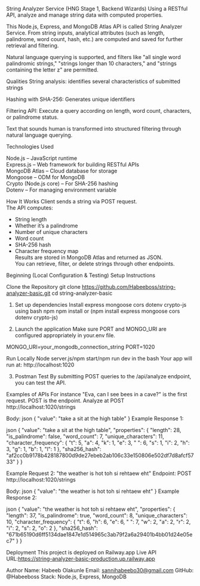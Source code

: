 String Analyzer Service (HNG Stage 1, Backend Wizards)
 Using a RESTful API, analyze and manage string data with computed properties.

 This Node.js, Express, and MongoDB Atlas API is called String Analyzer Service.  From string inputs, analytical attributes (such as length, palindrome, word count, hash, etc.) are computed and saved for further retrieval and filtering.

 Natural language querying is supported, and filters like "all single word palindromic strings," "strings longer than 10 characters," and "strings containing the letter z" are permitted.

 Qualities
 String analysis: identifies several characteristics of submitted strings

 Hashing with SHA-256: Generates unique identifiers

 Filtering API: Execute a query according on length, word count, characters, or palindrome status.

 Text that sounds human is transformed into structured filtering through natural language querying.

 Technologies Used

Node.js – JavaScript runtime  
Express.js – Web framework for building RESTful APIs  
MongoDB Atlas – Cloud database for storage  
Mongoose – ODM for MongoDB  
Crypto (Node.js core) – For SHA-256 hashing  
Dotenv – For managing environment variable


 How It Works
Client sends a string via POST request.  
The API computes:
   - String length  
   - Whether it’s a palindrome  
   - Number of unique characters  
   - Word count  
   - SHA-256 hash  
   - Character frequency map  
Results are stored in MongoDB Atlas and returned as JSON.  
You can retrieve, filter, or delete strings through other endpoints.

 Beginning (Local Configuration & Testing)
 Setup Instructions

Clone the Repository
git clone https://github.com/Habeeboss/string-analyzer-basic.git
cd string-analyzer-basic

1. Set up dependencies
Install express mongoose cors dotenv crypto-js using bash npm npm install or (npm install express mongoose cors dotenv crypto-js)

2. Launch the application
Make sure PORT and MONGO_URI are configured appropriately in your.env file.

MONGO_URI=your_mongodb_connection_string
PORT=1020

Run Locally
Node server.js/npm start/npm run dev in the  bash
Your app will run at:
http://localhost:1020

3. Postman Test
By submitting POST queries to the /api/analyze endpoint, you can test the API.

Examples of APIs
For instance "Eva, can I see bees in a cave?" is the first request.
POST is the endpoint. Analyze at POST http://localhost:1020/strings

Body:
json
{
  "value": "take a sit at the high table"
}
Example Response 1:

json
{
    "value": "take a sit at the high table",
    "properties": {
        "length": 28,
        "is_palindrome": false,
        "word_count": 7,
        "unique_characters": 11,
        "character_frequency": {
            "t": 5,
            "a": 4,
            "k": 1,
            "e": 3,
            " ": 6,
            "s": 1,
            "i": 2,
            "h": 3,
            "g": 1,
            "b": 1,
            "l": 1
        },
        "sha256_hash": "af2cc0b9178b428187800d9de27ebeb2ab106c33e150806e502df7d8afcf5733"
    }
}

Example Request 2: "the weather is hot toh si rehtaew eht"
Endpoint: POST http://localhost:1020/strings

Body:
json
{
  "value": "the weather is hot toh si rehtaew eht"
}
Example Response 2:

json
{
    "value": "the weather is hot toh si rehtaew eht",
    "properties": {
        "length": 37,
        "is_palindrome": true,
        "word_count": 8,
        "unique_characters": 10,
        "character_frequency": {
            "t": 6,
            "h": 6,
            "e": 6,
            " ": 7,
            "w": 2,
            "a": 2,
            "r": 2,
            "i": 2,
            "s": 2,
            "o": 2
        },
        "sha256_hash": "671b65190d6ff5134dae1847e1d514965c3ab79f2a6a29401b4bb01d24e05ec7"
    }
}

Deployment
This project is deployed on Railway.app
Live API URL:https://string-analyzer-basic-production.up.railway.app

Author
Name: Habeeb Olakunle
Email: sannihabeebo30@gmail.com
GitHub: @Habeeboss
Stack: Node.js, Express, MongoDB